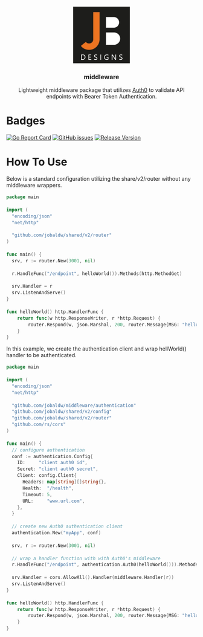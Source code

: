 <p align="center">
  <img alt="JB Designs logo" src="./assets/jb-icon.jpg" height="150"/>
  <h3 align="center">middleware</h3>
  <p align="center">Lightweight middleware package that utilizes 
  <a href="https://www.auth0.com/">Auth0</a>
  to validate API endpoints with Bearer Token Authentication.</p>
</p>

# Badges

[![Go Report Card](https://goreportcard.com/badge/github.com/jobaldw/middleware?style=plastic)](https://goreportcard.com/report/github.com/jobaldw/middleware) [![GitHub issues](https://img.shields.io/github/issues/jobaldw/middleware?style=plastic)](https://github.com/jobaldw/middleware/issues) [![Release Version](https://img.shields.io/github/v/release/jobaldw/middleware?style=plastic)](https://img.shields.io/github/v/release/jobaldw/middleware)

# How To Use

Below is a standard configuration utilizing the share/v2/router without any middleware wrappers.

``` go
package main

import (
  "encoding/json"
  "net/http"

  "github.com/jobaldw/shared/v2/router"
)

func main() {
  srv, r := router.New(3001, nil)

  r.HandleFunc("/endpoint", helloWorld()).Methods(http.MethodGet)

  srv.Handler = r
  srv.ListenAndServe()
}

func helloWorld() http.HandlerFunc {
    return func(w http.ResponseWriter, r *http.Request) {
        router.Respond(w, json.Marshal, 200, router.Message{MSG: "hello world"})
    }
}
```

In this example, we create the authentication client and wrap hellWorld() handler to be authenticated.

``` go
package main

import (
  "encoding/json"
  "net/http"

  "github.com/jobaldw/middleware/authentication"
  "github.com/jobaldw/shared/v2/config"
  "github.com/jobaldw/shared/v2/router"
  "github.com/rs/cors"
)

func main() {
  // configure authentication
  conf := authentication.Config{
    ID:     "client auth0 id",
    Secret: "client auth0 secret",
    Client: config.Client{
      Headers: map[string][]string{},
      Health:  "/health",
      Timeout: 5,
      URL:     "www.url.com",
    },
  }

  // create new Auth0 authentication client
  authentication.New("myApp", conf)

  srv, r := router.New(3001, nil)

  // wrap a handler function with with Auth0's middleware
  r.HandleFunc("/endpoint", authentication.Auth0(helloWorld())).Methods(http.MethodGet)

  srv.Handler = cors.AllowAll().Handler(middleware.Handler(r))
  srv.ListenAndServe()
}

func helloWorld() http.HandlerFunc {
    return func(w http.ResponseWriter, r *http.Request) {
        router.Respond(w, json.Marshal, 200, router.Message{MSG: "hello world"})
    }
}
```
